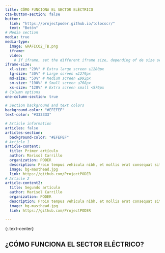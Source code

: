 ```yaml
---
title: CÓMO FUNCIONA EL SECTOR ELÉCTRICO
cta-button-section: false
button:
  link: "https://projectpoder.github.io/tolococr/"
  text: "Botón"
# Media section
media: true
media-type:
  image: GRÁFICO2_TB.png
  iframe:
  video:
    # If iframe, set the different iframe size, depending of de size screen
iframe-size:
  xl-size: "20%" # Extra large screen ≥1280px
  lg-size: "30%" # Large screen ≤1279px
  md-size: "50%" # Medium screen ≤992px
  sm-size: "100%" # Small screen ≤768px
  xs-size: "120%" # Extra screen small <576px
# Column options
one-column-section: true

# Section background and text colors
background-color: "#EFEFEF"
text-color: "#333333"

# Article information
articles: false
articles-section:
  background-color: "#EFEFEF"
# Article 1
article-content:
  title: Primer artículo
  author: Marisol Carrillo
  organization: PODER
  description: Proin tempus vehicula nibh, et mollis erat consequat sit amet. Aliquam molestie, elit feugiat sagittis luctus, ex lorem ultrices elit, ac molestie orci elit eu nisi. Phasellus accumsan fringilla ligula, id vulputate lorem bibendum in. Fusce congue ullamcorper tempus. In metus velit, finibus et libero nec, tempus aliquam metus.
  image: bg-masthead.jpg
  link: https://github.com/ProjectPODER
# Article 2
article-content2:
  title: Segundo artículo
  author: Marisol Carrillo
  organization: PODER
  description: Proin tempus vehicula nibh, et mollis erat consequat sit amet. Aliquam molestie, elit feugiat sagittis luctus, ex lorem ultrices elit, ac molestie orci elit eu nisi. Phasellus accumsan fringilla ligula, id vulputate lorem bibendum in. Fusce congue ullamcorper tempus. In metus velit, finibus et libero nec, tempus aliquam metus.
  image: bg-masthead.jpg
  link: https://github.com/ProjectPODER

---
```


{:.text-center}
## ¿CÓMO FUNCIONA EL SECTOR ELÉCTRICO?


